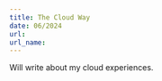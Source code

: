 ```yaml
---
title: The Cloud Way
date: 06/2024 
url: 
url_name: 
---
```


Will write about my cloud experiences.
